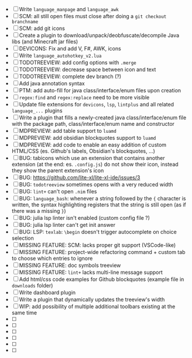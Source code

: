 
- [ ] Write `language_manpage` and `language_awk`
- [ ] SCM: all still open files must close after doing a `git checkout branchname`
- [ ] SCM: add git icons
- [ ] Create a plugin to download/unpack/deobfuscate/decompile Java libs (and Minecraft jar files)
- [ ] DEVICONS: Fix and add V, F#, AWK, icons
- [ ] Write `language_autohotkey_v2.lua`
- [ ] TODOTREEVIEW: add config options with `.merge`
- [ ] TODOTREEVIEW: decrease space between icon and text
- [ ] TODOTREEVIEW: complete dev branch (?)
- [ ] Add java annotation syntax
- [ ] PTM: add auto-fill for java class/interface/enum files upon creation
- [ ] `regex:find` and `regex:replace` need to be more visible
- [ ] Update file extensions for `devicons`, `lsp`, `lintplus` and all related `language_...` plugins
- [ ] Write a plugin that fills a newly-created java class/interface/enum file with the package path, class/interface/enum name and constructor
- [ ] MDPREVIEW: add table support to `luamd`
- [ ] MDPREVIEW: add obsidian blockquotes support to `luamd`
- [ ] MDPREVIEW: add code to enable an easy addition of custom HTML/CSS (es. Github's labels, Obsidian's blockquotes, ...)
- [ ] BUG: tabicons which use an extension that contains another extension (at the end: es. `.config.js`) do not show their icon, instead they show the parent extension's icon
- [ ] BUG: https://github.com/lite-xl/lite-xl-ide/issues/3
- [ ] BUG: `todotreeview` sometimes opens with a very reduced width
- [ ] BUG: `lint+` can't open `.nim` files
- [ ] BUG: `language_bash`: whenever a string followed by the `{` character is written, the syntax highlighting registers that the string is still open (as if there was a missing `}`)
- [ ] BUG: julia lsp linter isn't enabled (custom config file ?)
- [ ] BUG: julia lsp linter can't get init answer
- [ ] BUG: LSP: `texlab`: `\begin` doesn't trigger autocomplete on choice selection
- [ ] MISSING FEATURE: SCM: lacks proper git support (VSCode-like)
- [ ] MISSING FEATURE: project-wide refactoring command + custom tab to choose which entries to ignore
- [ ] MISSING FEATURE: doc symbols treeview
- [ ] MISSING FEATURE: `lint+` lacks multi-line message support
- [ ] Add html/css code examples for Github blockquotes (example file in `downloads` folder)
- [ ] Write dashboard plugin
- [ ] Write a plugin that dynamically updates the treeview's width
- [ ] WIP: add possibility of multiple additional toolbars existing at the same time
- [ ] 
- [ ] 
- [ ] 
- [ ] 
- [ ] 
- [ ] 

